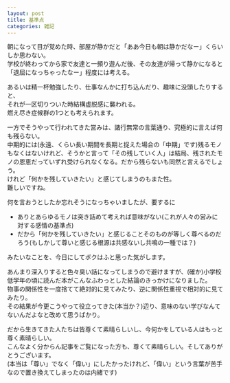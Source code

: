 ```yaml
---
layout: post
title: 基準点
categories: 雑記
---
```


朝になって目が覚めた時、部屋が静かだと「ああ今日も朝は静かだなー」くらいしか思わない。  
学校が終わってから家で友達と一頻り遊んだ後、その友達が帰って静かになると「退屈になっちゃったなー」程度には考える。

あるいは精一杯勉強したり、仕事なんかに打ち込んだり、趣味に没頭したりすると、  
それが一区切りついた時結構虚脱感に襲われる。  
燃え尽き症候群の1つとも考えられます。

一方でそうやって行われてきた営みは、諸行無常の言葉通り、究極的に言えば何も残らない。  
中期的には(永遠、くらい長い期間を長期と捉えた場合の「中期」です)残るモノもなくはないけれど、そうかと言って「その残していく人」は結局、残されたモノの恩恵だっていずれ受けられなくなる。だから残らないも同然と言えるでしょう。  
けれど「何かを残していきたい」と感じてしまうのもまた性。  
難しいですね。

何を言おうとしたか忘れそうになっちゃいましたが、要するに

- ありとあらゆるモノは突き詰めて考えれば意味がない(これが人々の営みに対する感情の基準点)  
- だから「何かを残していきたい」と感じることそのものが等しく尊べるのだろう(もしかして尊いと感じる根源は共感ないし共鳴の一種では？)

みたいなことを、今日にしてボクはふと思った気がします。

あんまり深入りすると色々臭い話になってしまうので避けますが、(確か)小学校低学年の頃に読んだ本がこんなふわっとした結論のきっかけになりました。  
物事の関係性を一度捨てて絶対的に見てみたり、逆に関係性重視で相対的に見てみたり。  
その結果が今更こうやって役立ってきた(本当か？)辺り、意味のない学びなんてないんだよなと改めて思うばかり。

だから生きてきた人たちは皆尊くて素晴らしいし、今何かをしている人はもっと尊く素晴らしい。  
こんなよく分からん記事をご覧になった方も、尊くて素晴らしい。そしてありがとうございます。  
(本当は「尊い」でなく「偉い」にしたかったけれど、「偉い」という言葉が苦手なので置き換えてしまったのは内緒です)
